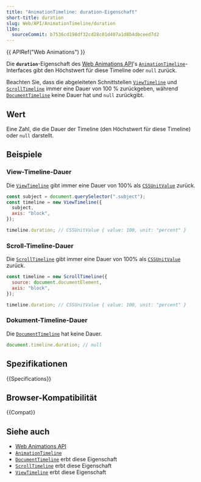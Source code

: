 ```yaml
---
title: "AnimationTimeline: duration-Eigenschaft"
short-title: duration
slug: Web/API/AnimationTimeline/duration
l10n:
  sourceCommit: b7536cd198df32cd28c01d407a1d8b4dbceed7d2
---
```


{{ APIRef("Web Animations") }}

Die **`duration`**-Eigenschaft des [Web Animations API](/de/docs/Web/API/Web_Animations_API)'s [`AnimationTimeline`](/de/docs/Web/API/AnimationTimeline)-Interfaces gibt den Höchstwert für diese Timeline oder `null` zurück.

Beachten Sie, dass die abgeleiteten Schnittstellen [`ViewTimeline`](/de/docs/Web/API/ViewTimeline) und [`ScrollTimeline`](/de/docs/Web/API/ScrollTimeline) immer eine Dauer von 100 % zurückgeben, während [`DocumentTimeline`](/de/docs/Web/API/DocumentTimeline) keine Dauer hat und `null` zurückgibt.

## Wert

Eine Zahl, die die Dauer der Timeline (den Höchstwert für diese Timeline) oder `null` darstellt.

## Beispiele

### View-Timeline-Dauer

Die [`ViewTimeline`](/de/docs/Web/API/ViewTimeline) gibt immer eine Dauer von 100% als [`CSSUnitValue`](/de/docs/Web/API/CSSUnitValue) zurück.

```js
const subject = document.querySelector(".subject");
const timeline = new ViewTimeline({
  subject,
  axis: "block",
});

timeline.duration; // CSSUnitValue { value: 100, unit: "percent" }
```

### Scroll-Timeline-Dauer

Die [`ScrollTimeline`](/de/docs/Web/API/ScrollTimeline) gibt immer eine Dauer von 100% als [`CSSUnitValue`](/de/docs/Web/API/CSSUnitValue) zurück.

```js
const timeline = new ScrollTimeline({
  source: document.documentElement,
  axis: "block",
});

timeline.duration; // CSSUnitValue { value: 100, unit: "percent" }
```

### Dokument-Timeline-Dauer

Die [`DocumentTimeline`](/de/docs/Web/API/DocumentTimeline) hat keine Dauer.

```js
document.timeline.duration; // null
```

## Spezifikationen

{{Specifications}}

## Browser-Kompatibilität

{{Compat}}

## Siehe auch

- [Web Animations API](/de/docs/Web/API/Web_Animations_API)
- [`AnimationTimeline`](/de/docs/Web/API/AnimationTimeline)
- [`DocumentTimeline`](/de/docs/Web/API/DocumentTimeline) erbt diese Eigenschaft
- [`ScrollTimeline`](/de/docs/Web/API/ScrollTimeline) erbt diese Eigenschaft
- [`ViewTimeline`](/de/docs/Web/API/ViewTimeline) erbt diese Eigenschaft
